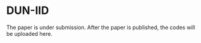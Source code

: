 # DUN-IID

The paper is under submission. After the paper is published, the codes will be uploaded here.
